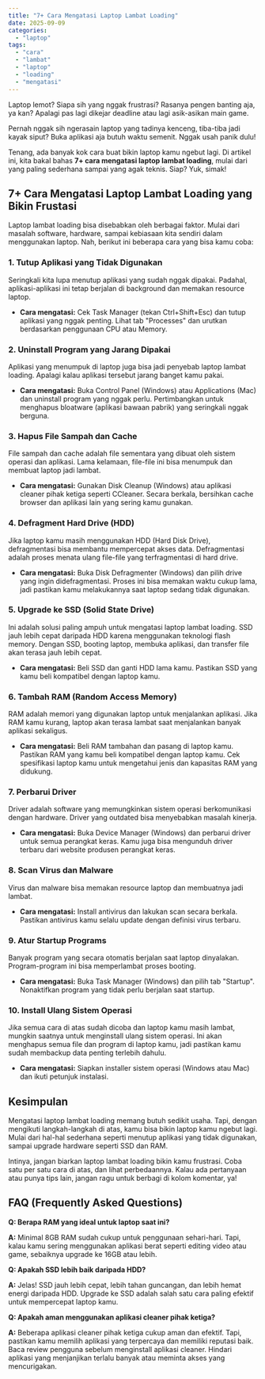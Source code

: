 ```yaml
---
title: "7+ Cara Mengatasi Laptop Lambat Loading"
date: 2025-09-09
categories: 
  - "laptop"
tags: 
  - "cara"
  - "lambat"
  - "laptop"
  - "loading"
  - "mengatasi"
---
```


Laptop lemot? Siapa sih yang nggak frustrasi? Rasanya pengen banting aja, ya kan? Apalagi pas lagi dikejar deadline atau lagi asik-asikan main game.

Pernah nggak sih ngerasain laptop yang tadinya kenceng, tiba-tiba jadi kayak siput? Buka aplikasi aja butuh waktu semenit. Nggak usah panik dulu!

Tenang, ada banyak kok cara buat bikin laptop kamu ngebut lagi. Di artikel ini, kita bakal bahas **7+ cara mengatasi laptop lambat loading**, mulai dari yang paling sederhana sampai yang agak teknis. Siap? Yuk, simak!

## 7+ Cara Mengatasi Laptop Lambat Loading yang Bikin Frustasi

Laptop lambat loading bisa disebabkan oleh berbagai faktor. Mulai dari masalah software, hardware, sampai kebiasaan kita sendiri dalam menggunakan laptop. Nah, berikut ini beberapa cara yang bisa kamu coba:

### 1\. Tutup Aplikasi yang Tidak Digunakan

Seringkali kita lupa menutup aplikasi yang sudah nggak dipakai. Padahal, aplikasi-aplikasi ini tetap berjalan di background dan memakan resource laptop.

- **Cara mengatasi:** Cek Task Manager (tekan Ctrl+Shift+Esc) dan tutup aplikasi yang nggak penting. Lihat tab "Processes" dan urutkan berdasarkan penggunaan CPU atau Memory.

### 2\. Uninstall Program yang Jarang Dipakai

Aplikasi yang menumpuk di laptop juga bisa jadi penyebab laptop lambat loading. Apalagi kalau aplikasi tersebut jarang banget kamu pakai.

- **Cara mengatasi:** Buka Control Panel (Windows) atau Applications (Mac) dan uninstall program yang nggak perlu. Pertimbangkan untuk menghapus bloatware (aplikasi bawaan pabrik) yang seringkali nggak berguna.

### 3\. Hapus File Sampah dan Cache

File sampah dan cache adalah file sementara yang dibuat oleh sistem operasi dan aplikasi. Lama kelamaan, file-file ini bisa menumpuk dan membuat laptop jadi lambat.

- **Cara mengatasi:** Gunakan Disk Cleanup (Windows) atau aplikasi cleaner pihak ketiga seperti CCleaner. Secara berkala, bersihkan cache browser dan aplikasi lain yang sering kamu gunakan.

### 4\. Defragment Hard Drive (HDD)

Jika laptop kamu masih menggunakan HDD (Hard Disk Drive), defragmentasi bisa membantu mempercepat akses data. Defragmentasi adalah proses menata ulang file-file yang terfragmentasi di hard drive.

- **Cara mengatasi:** Buka Disk Defragmenter (Windows) dan pilih drive yang ingin didefragmentasi. Proses ini bisa memakan waktu cukup lama, jadi pastikan kamu melakukannya saat laptop sedang tidak digunakan.

### 5\. Upgrade ke SSD (Solid State Drive)

Ini adalah solusi paling ampuh untuk mengatasi laptop lambat loading. SSD jauh lebih cepat daripada HDD karena menggunakan teknologi flash memory. Dengan SSD, booting laptop, membuka aplikasi, dan transfer file akan terasa jauh lebih cepat.

- **Cara mengatasi:** Beli SSD dan ganti HDD lama kamu. Pastikan SSD yang kamu beli kompatibel dengan laptop kamu.

### 6\. Tambah RAM (Random Access Memory)

RAM adalah memori yang digunakan laptop untuk menjalankan aplikasi. Jika RAM kamu kurang, laptop akan terasa lambat saat menjalankan banyak aplikasi sekaligus.

- **Cara mengatasi:** Beli RAM tambahan dan pasang di laptop kamu. Pastikan RAM yang kamu beli kompatibel dengan laptop kamu. Cek spesifikasi laptop kamu untuk mengetahui jenis dan kapasitas RAM yang didukung.

### 7\. Perbarui Driver

Driver adalah software yang memungkinkan sistem operasi berkomunikasi dengan hardware. Driver yang outdated bisa menyebabkan masalah kinerja.

- **Cara mengatasi:** Buka Device Manager (Windows) dan perbarui driver untuk semua perangkat keras. Kamu juga bisa mengunduh driver terbaru dari website produsen perangkat keras.

### 8\. Scan Virus dan Malware

Virus dan malware bisa memakan resource laptop dan membuatnya jadi lambat.

- **Cara mengatasi:** Install antivirus dan lakukan scan secara berkala. Pastikan antivirus kamu selalu update dengan definisi virus terbaru.

### 9\. Atur Startup Programs

Banyak program yang secara otomatis berjalan saat laptop dinyalakan. Program-program ini bisa memperlambat proses booting.

- **Cara mengatasi:** Buka Task Manager (Windows) dan pilih tab "Startup". Nonaktifkan program yang tidak perlu berjalan saat startup.

### 10\. Install Ulang Sistem Operasi

Jika semua cara di atas sudah dicoba dan laptop kamu masih lambat, mungkin saatnya untuk menginstall ulang sistem operasi. Ini akan menghapus semua file dan program di laptop kamu, jadi pastikan kamu sudah membackup data penting terlebih dahulu.

- **Cara mengatasi:** Siapkan installer sistem operasi (Windows atau Mac) dan ikuti petunjuk instalasi.

## Kesimpulan

Mengatasi laptop lambat loading memang butuh sedikit usaha. Tapi, dengan mengikuti langkah-langkah di atas, kamu bisa bikin laptop kamu ngebut lagi. Mulai dari hal-hal sederhana seperti menutup aplikasi yang tidak digunakan, sampai upgrade hardware seperti SSD dan RAM.

Intinya, jangan biarkan laptop lambat loading bikin kamu frustrasi. Coba satu per satu cara di atas, dan lihat perbedaannya. Kalau ada pertanyaan atau punya tips lain, jangan ragu untuk berbagi di kolom komentar, ya!

## FAQ (Frequently Asked Questions)

**Q: Berapa RAM yang ideal untuk laptop saat ini?**

**A:** Minimal 8GB RAM sudah cukup untuk penggunaan sehari-hari. Tapi, kalau kamu sering menggunakan aplikasi berat seperti editing video atau game, sebaiknya upgrade ke 16GB atau lebih.

**Q: Apakah SSD lebih baik daripada HDD?**

**A:** Jelas! SSD jauh lebih cepat, lebih tahan guncangan, dan lebih hemat energi daripada HDD. Upgrade ke SSD adalah salah satu cara paling efektif untuk mempercepat laptop kamu.

**Q: Apakah aman menggunakan aplikasi cleaner pihak ketiga?**

**A:** Beberapa aplikasi cleaner pihak ketiga cukup aman dan efektif. Tapi, pastikan kamu memilih aplikasi yang terpercaya dan memiliki reputasi baik. Baca review pengguna sebelum menginstall aplikasi cleaner. Hindari aplikasi yang menjanjikan terlalu banyak atau meminta akses yang mencurigakan.
